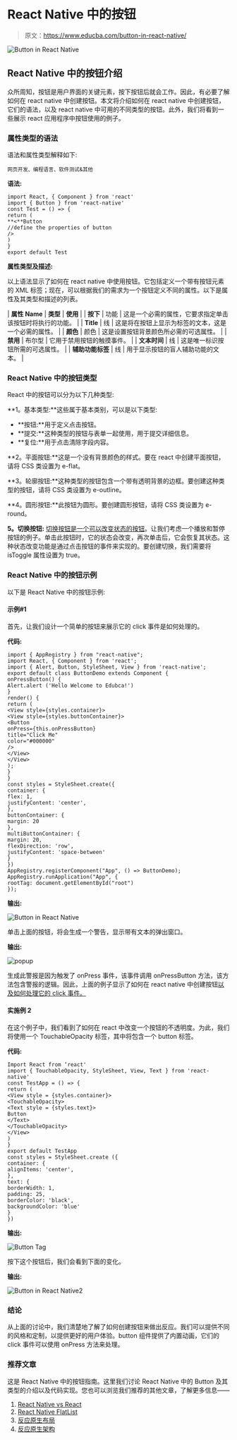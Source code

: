 # React Native 中的按钮

> 原文：<https://www.educba.com/button-in-react-native/>

![Button in React Native](img/51f0fd496f18c8e4fa72038381c422c4.png)



## React Native 中的按钮介绍

众所周知，按钮是用户界面的关键元素，按下按钮后就会工作。因此，有必要了解如何在 react native 中创建按钮。本文将介绍如何在 react native 中创建按钮，它们的语法，以及 react native 中可用的不同类型的按钮。此外，我们将看到一些展示 react 应用程序中按钮使用的例子。

### 属性类型的语法

语法和属性类型解释如下:

<small>网页开发、编程语言、软件测试&其他</small>

**语法:**

```
import React, { Component } from 'react'
import { Button } from 'react-native'
const Test = () => {
return (
**<**Button
//define the properties of button
/>
)
}
export default Test
```

**属性类型及描述:**

以上语法显示了如何在 react native 中使用按钮。它包括定义一个带有按钮元素的 XML 标签；现在，可以根据我们的需求为一个按钮定义不同的属性。以下是属性及其类型和描述的列表。

| **属性 Name** | **类型** | **使用** |
| **按下** | 功能 | 这是一个必需的属性，它要求指定单击该按钮时将执行的功能。 |
| **Title** | 线 | 这是将在按钮上显示为标签的文本，这是一个必需的属性。 |
| **颜色** | 颜色 | 这是设置按钮背景颜色所必需的可选属性。 |
| **禁用** | 布尔型 | 它用于禁用按钮的触摸事件。 |
| **文本时间** | 线 | 这是唯一标识按钮所需的可选属性。 |
| **辅助功能标签** | 线 | 用于显示按钮的盲人辅助功能的文本。 |

### React Native 中的按钮类型

React 中的按钮可以分为以下几种类型:

**1。基本类型:**这些属于基本类别，可以是以下类型:

*   **按钮:**用于定义点击按钮。
*   **提交:**这种类型的按钮与表单一起使用，用于提交详细信息。
*   **复位:**用于点击清除字段内容。

**2。平面按钮:**这是一个没有背景颜色的样式。要在 react 中创建平面按钮，请将 CSS 类设置为 e-flat。

**3。轮廓按钮:**这种类型的按钮包含一个带有透明背景的边框。要创建这种类型的按钮，请将 CSS 类设置为 e-outline。

**4。圆形按钮:**此按钮为圆形。要创建圆形按钮，请将 CSS 类设置为 e-round。

**5。切换按钮:** [切换按钮是一个可以改变状态的按钮](https://www.educba.com/bootstrap-toggle-button/)。让我们考虑一个播放和暂停按钮的例子。单击此按钮时，它的状态会改变，再次单击后，它会恢复其状态。这种状态改变功能是通过点击按钮的事件来实现的。要创建切换，我们需要将 isToggle 属性设置为 true。

### React Native 中的按钮示例

以下是 React Native 中的按钮示例:

#### 示例#1

首先，让我们设计一个简单的按钮来展示它的 click 事件是如何处理的。

**代码:**

```
import { AppRegistry } from "react-native";
import React, { Component } from 'react';
import { Alert, Button, StyleSheet, View } from 'react-native';
export default class ButtonDemo extends Component {
onPressButton() {
Alert.alert ('Hello Welcome to Edubca!')
}
render() {
return (
<View style={styles.container}>
<View style={styles.buttonContainer}>
<Button
onPress={this.onPressButton}
title="Click Me"
color="#000000"
/>
</View>
</View>
);
}
}
const styles = StyleSheet.create({
container: {
flex: 1,
justifyContent: 'center',
},
buttonContainer: {
margin: 20
},
multiButtonContainer: {
margin: 20,
flexDirection: 'row',
justifyContent: 'space-between'
}
})
AppRegistry.registerComponent("App", () => ButtonDemo);
AppRegistry.runApplication("App", {
rootTag: document.getElementById("root")
});
```

**输出:**

![Button in React Native](img/4d9cecd25ae126e6ab8f88573201416d.png)



单击上面的按钮，将会生成一个警告，显示带有文本的弹出窗口。

**输出:**

![popup](img/e2cf8bb5cf337c137e64421fe7c42511.png)



生成此警报是因为触发了 onPress 事件，该事件调用 onPressButton 方法，该方法包含警报的逻辑。因此，上面的例子显示了如何在 react native 中创建按钮[以及如何处理它的 click 事件。](https://www.educba.com/react-native-image-picker/)

#### 实施例 2

在这个例子中，我们看到了如何在 react 中改变一个按钮的不透明度。为此，我们将使用一个 TouchableOpacity 标签，其中将包含一个 button 标签。

**代码:**

```
Import React from ‘react'
import { TouchableOpacity, StyleSheet, View, Text } from 'react-native'
const TestApp = () => {
return (
<View style = {styles.container}>
<TouchableOpacity>
<Text style = {styles.text}>
Button
</Text>
</TouchableOpacity>
</View>
)
}
export default TestApp
const styles = StyleSheet.create ({
container: {
alignItems: 'center',
},
text: {
borderWidth: 1,
padding: 25,
borderColor: 'black',
backgroundColor: 'blue'
}
})
```

**输出:**

![Button Tag ](img/6f7f029c29f6f88617ca918de5fa7888.png)



按下这个按钮后，我们会看到下面的变化。

**输出:**

![Button in React Native2](img/3334e4720218e31f7bcdaf995817ada6.png)



### 结论

从上面的讨论中，我们清楚地了解了如何创建按钮来做出反应。我们可以提供不同的风格和定制，以提供更好的用户体验。button 组件提供了内置动画，它们的 click 事件可以使用 onPress 方法来处理。

### 推荐文章

这是 React Native 中的按钮指南。这里我们讨论 React Native 中的 Button 及其类型的介绍以及代码实现。您也可以浏览我们推荐的其他文章，了解更多信息——

1.  [React Native vs React](https://www.educba.com/react-native-vs-react/)
2.  [React Native FlatList](https://www.educba.com/react-native-flatlist/)
3.  [反应原生布局](https://www.educba.com/react-native-layout/)
4.  [反应原生架构](https://www.educba.com/react-native-architecture/)





